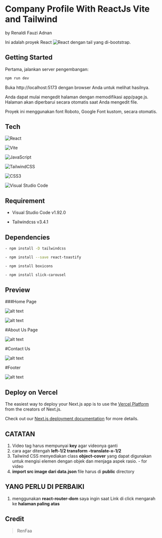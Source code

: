 # Company Profile With ReactJs Vite and Tailwind
by Renaldi Fauzi Adnan

Ini adalah proyek React	![React](https://img.shields.io/badge/react-%2320232a.svg?style=for-the-badge&logo=react&logoColor=%2361DAFB) dengan tail yang di-bootstrap.


## Getting Started

Pertama, jalankan server pengembangan:

```bash
npm run dev
```

Buka http://localhost:5173 dengan browser Anda untuk melihat hasilnya.

Anda dapat mulai mengedit halaman dengan memodifikasi app/page.js. Halaman akan diperbarui secara otomatis saat Anda mengedit file.

Proyek ini menggunakan font Roboto, Google Font kustom, secara otomatis.

## Tech

![React](https://img.shields.io/badge/react-%2320232a.svg?style=for-the-badge&logo=react&logoColor=%2361DAFB)

![Vite](https://img.shields.io/badge/vite-%23646CFF.svg?style=for-the-badge&logo=vite&logoColor=white)

![JavaScript](https://img.shields.io/badge/javascript-%23323330.svg?style=for-the-badge&logo=javascript&logoColor=%23F7DF1E)

![TailwindCSS](https://img.shields.io/badge/tailwindcss-%2338B2AC.svg?style=for-the-badge&logo=tailwind-css&logoColor=white)

![CSS3](https://img.shields.io/badge/css3-%231572B6.svg?style=for-the-badge&logo=css3&logoColor=white)

![Visual Studio Code](https://img.shields.io/badge/Visual%20Studio%20Code-0078d7.svg?style=for-the-badge&logo=visual-studio-code&logoColor=white)

## Requirement
- Visual Studio Code v1.92.0

- Tailwindcss v3.4.1

## Dependencies
```bash
- npm install -D tailwindcss
```
```bash
- npm install --save react-toastify
```
```bash
- npm install boxicons
```
```bash
- npm install slick-carousel
```
## Preview
###Home Page

![alt text](ProjectCompanySS/PC.png?raw=true)

![alt text](ProjectCompanySS/Mobile.png?raw=true)

#About Us Page

![alt text](ProjectCompanySS/AboutUs_Mobile.png?raw=true)

#Contact Us

![alt text](ProjectCompanySS/SendMassage.png?raw=true)

#Footer

![alt text](ProjectCompanySS/FooterInvalidSend.png?raw=true)

## Deploy on Vercel

The easiest way to deploy your Next.js app is to use the [Vercel Platform](https://vercel.com/new?utm_medium=default-template&filter=next.js&utm_source=create-next-app&utm_campaign=create-next-app-readme) from the creators of Next.js.

Check out our [Next.js deployment documentation](https://nextjs.org/docs/deployment) for more details.


## CATATAN
1. Video tag harus mempunyai **key** agar videonya ganti
2. cara agar ditengah **left-1/2 transform -translate-x-1/2**
3. Tailwind CSS menyediakan class **object-cover** yang dapat digunakan untuk mengisi elemen dengan objek dan menjaga aspek rasio. - for video
4. **import src image dari data.json** file harus di **public** directory

## YANG PERLU DI PERBAIKI
1. menggunakan **react-router-dom** saya ingin saat Link di click mengarah ke **halaman paling atas**

## Credit
> RenFaa
